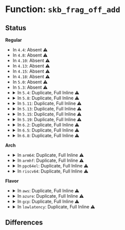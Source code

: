 # Function: <code>skb_frag_off_add</code>

## Status
<b>Regular</b>
<ul>
<li>
In <code>4.4</code>: Absent ⚠️
</li>
<li>
In <code>4.8</code>: Absent ⚠️
</li>
<li>
In <code>4.10</code>: Absent ⚠️
</li>
<li>
In <code>4.13</code>: Absent ⚠️
</li>
<li>
In <code>4.15</code>: Absent ⚠️
</li>
<li>
In <code>4.18</code>: Absent ⚠️
</li>
<li>
In <code>5.0</code>: Absent ⚠️
</li>
<li>
In <code>5.3</code>: Absent ⚠️
</li>
<li>
<details>
<summary>In <code>5.4</code>: Duplicate, Full Inline ⚠️</summary>

**Collision:** Static Duplication

**Inline:** Full

**Transformation:** False

**Instances:**

```
In net/core/skbuff.c (ffffffff8191d51b)
Location: include/linux/skbuff.h:2908
Inline: True
Inline callers:
  - net/core/skbuff.c:pskb_carve
  - net/core/skbuff.c:skb_gro_receive
  - net/core/skbuff.c:skb_gro_receive
  - net/core/skbuff.c:skb_segment
  - net/core/skbuff.c:skb_shift
  - net/core/skbuff.c:skb_shift
  - net/core/skbuff.c:skb_split
  - net/core/skbuff.c:__pskb_pull_tail
```
```
In net/core/dev.c (ffffffff8192c35e)
Location: include/linux/skbuff.h:2908
Inline: True
Inline callers:
  - net/core/dev.c:gro_pull_from_frag0
```
```
In net/ipv4/tcp_output.c (ffffffff819cf10f)
Location: include/linux/skbuff.h:2908
Inline: True
Inline callers:
  - net/ipv4/tcp_output.c:__pskb_trim_head
```
</details>
</li>
<li>
<details>
<summary>In <code>5.8</code>: Duplicate, Full Inline ⚠️</summary>

**Collision:** Static Duplication

**Inline:** Full

**Transformation:** False

**Instances:**

```
In net/core/skbuff.c (ffffffff819efac2)
Location: include/linux/skbuff.h:2931
Inline: True
Inline callers:
  - net/core/skbuff.c:pskb_carve_inside_nonlinear
  - net/core/skbuff.c:skb_gro_receive
  - net/core/skbuff.c:skb_gro_receive
  - net/core/skbuff.c:skb_segment
  - net/core/skbuff.c:skb_shift
  - net/core/skbuff.c:skb_shift
  - net/core/skbuff.c:skb_split
  - net/core/skbuff.c:__pskb_pull_tail
```
```
In net/core/dev.c (ffffffff819ff86e)
Location: include/linux/skbuff.h:2931
Inline: True
Inline callers:
  - net/core/dev.c:gro_pull_from_frag0
```
```
In net/ipv4/tcp_output.c (ffffffff81abbff6)
Location: include/linux/skbuff.h:2931
Inline: True
Inline callers:
  - net/ipv4/tcp_output.c:__pskb_trim_head
```
</details>
</li>
<li>
<details>
<summary>In <code>5.11</code>: Duplicate, Full Inline ⚠️</summary>

**Collision:** Static Duplication

**Inline:** Full

**Transformation:** False

**Instances:**

```
In net/core/skbuff.c (ffffffff819ef76b)
Location: include/linux/skbuff.h:2957
Inline: True
Inline callers:
  - net/core/skbuff.c:pskb_carve_inside_nonlinear
  - net/core/skbuff.c:skb_gro_receive
  - net/core/skbuff.c:skb_gro_receive
  - net/core/skbuff.c:skb_segment
  - net/core/skbuff.c:skb_shift
  - net/core/skbuff.c:skb_shift
  - net/core/skbuff.c:skb_split
  - net/core/skbuff.c:__pskb_pull_tail
```
```
In net/core/dev.c (ffffffff819ff5ce)
Location: include/linux/skbuff.h:2957
Inline: True
Inline callers:
  - net/core/dev.c:gro_pull_from_frag0
```
```
In net/ipv4/tcp_output.c (ffffffff81ac7736)
Location: include/linux/skbuff.h:2957
Inline: True
Inline callers:
  - net/ipv4/tcp_output.c:__pskb_trim_head
```
</details>
</li>
<li>
<details>
<summary>In <code>5.13</code>: Duplicate, Full Inline ⚠️</summary>

**Collision:** Static Duplication

**Inline:** Full

**Transformation:** False

**Instances:**

```
In net/core/skbuff.c (ffffffff819d7f25)
Location: include/linux/skbuff.h:3021
Inline: True
Inline callers:
  - net/core/skbuff.c:pskb_carve_inside_nonlinear
  - net/core/skbuff.c:skb_gro_receive
  - net/core/skbuff.c:skb_gro_receive
  - net/core/skbuff.c:skb_segment
  - net/core/skbuff.c:skb_shift
  - net/core/skbuff.c:skb_shift
  - net/core/skbuff.c:skb_split
  - net/core/skbuff.c:__pskb_pull_tail
```
```
In net/core/dev.c (ffffffff819e5d3f)
Location: include/linux/skbuff.h:3021
Inline: True
Inline callers:
  - net/core/dev.c:gro_pull_from_frag0
```
```
In net/ipv4/tcp_output.c (ffffffff81ab2746)
Location: include/linux/skbuff.h:3021
Inline: True
Inline callers:
  - net/ipv4/tcp_output.c:__pskb_trim_head
```
</details>
</li>
<li>
<details>
<summary>In <code>5.15</code>: Duplicate, Full Inline ⚠️</summary>

**Collision:** Static Duplication

**Inline:** Full

**Transformation:** False

**Instances:**

```
In net/core/skbuff.c (ffffffff81a87d75)
Location: include/linux/skbuff.h:3050
Inline: True
Inline callers:
  - net/core/skbuff.c:pskb_carve_inside_nonlinear
  - net/core/skbuff.c:skb_gro_receive
  - net/core/skbuff.c:skb_gro_receive
  - net/core/skbuff.c:skb_segment
  - net/core/skbuff.c:skb_shift
  - net/core/skbuff.c:skb_shift
  - net/core/skbuff.c:skb_split
  - net/core/skbuff.c:__pskb_pull_tail
```
```
In net/core/dev.c (ffffffff81a97f1f)
Location: include/linux/skbuff.h:3050
Inline: True
Inline callers:
  - net/core/dev.c:gro_pull_from_frag0
```
```
In net/ipv4/tcp_output.c (ffffffff81b6f603)
Location: include/linux/skbuff.h:3050
Inline: True
Inline callers:
  - net/ipv4/tcp_output.c:__pskb_trim_head
```
</details>
</li>
<li>
<details>
<summary>In <code>5.19</code>: Duplicate, Full Inline ⚠️</summary>

**Collision:** Static Duplication

**Inline:** Full

**Transformation:** False

**Instances:**

```
In net/core/skbuff.c (ffffffff81bfd1b4)
Location: include/linux/skbuff.h:3419
Inline: True
Inline callers:
  - net/core/skbuff.c:pskb_carve_inside_nonlinear
  - net/core/skbuff.c:skb_segment
  - net/core/skbuff.c:skb_shift
  - net/core/skbuff.c:skb_shift
  - net/core/skbuff.c:skb_split
  - net/core/skbuff.c:__pskb_pull_tail
```
```
In net/core/gro.c (ffffffff81c538df)
Location: include/linux/skbuff.h:3419
Inline: True
Inline callers:
  - net/core/gro.c:gro_pull_from_frag0
  - net/core/gro.c:skb_gro_receive
  - net/core/gro.c:skb_gro_receive
```
```
In net/ipv4/tcp_output.c (ffffffff81cfecc2)
Location: include/linux/skbuff.h:3419
Inline: True
Inline callers:
  - net/ipv4/tcp_output.c:__pskb_trim_head
```
</details>
</li>
<li>
<details>
<summary>In <code>6.2</code>: Duplicate, Full Inline ⚠️</summary>

**Collision:** Static Duplication

**Inline:** Full

**Transformation:** False

**Instances:**

```
In net/core/skbuff.c (ffffffff81dac128)
Location: include/linux/skbuff.h:3312
Inline: True
Inline callers:
  - net/core/skbuff.c:pskb_carve_inside_nonlinear
  - net/core/skbuff.c:skb_segment
  - net/core/skbuff.c:skb_shift
  - net/core/skbuff.c:skb_shift
  - net/core/skbuff.c:skb_split
  - net/core/skbuff.c:__pskb_pull_tail
```
```
In net/core/gro.c (ffffffff81e0908f)
Location: include/linux/skbuff.h:3312
Inline: True
Inline callers:
  - net/core/gro.c:gro_pull_from_frag0
  - net/core/gro.c:skb_gro_receive
  - net/core/gro.c:skb_gro_receive
```
```
In net/ipv4/tcp_output.c (ffffffff81ec3cae)
Location: include/linux/skbuff.h:3312
Inline: True
Inline callers:
  - net/ipv4/tcp_output.c:__pskb_trim_head
```
</details>
</li>
<li>
<details>
<summary>In <code>6.5</code>: Duplicate, Full Inline ⚠️</summary>

**Collision:** Static Duplication

**Inline:** Full

**Transformation:** False

**Instances:**

```
In net/core/skbuff.c (ffffffff81e1bf6e)
Location: include/linux/skbuff.h:3366
Inline: True
Inline callers:
  - net/core/skbuff.c:pskb_carve_inside_nonlinear
  - net/core/skbuff.c:skb_segment
  - net/core/skbuff.c:skb_shift
  - net/core/skbuff.c:skb_shift
  - net/core/skbuff.c:skb_split
  - net/core/skbuff.c:__pskb_pull_tail
```
```
In net/core/gro.c (ffffffff81e7b6e0)
Location: include/linux/skbuff.h:3366
Inline: True
Inline callers:
  - net/core/gro.c:gro_pull_from_frag0
  - net/core/gro.c:skb_gro_receive
  - net/core/gro.c:skb_gro_receive
```
```
In net/ipv4/tcp_output.c (ffffffff81f22c77)
Location: include/linux/skbuff.h:3366
Inline: True
Inline callers:
  - net/ipv4/tcp_output.c:__pskb_trim_head
```
</details>
</li>
<li>
<details>
<summary>In <code>6.8</code>: Duplicate, Full Inline ⚠️</summary>

**Collision:** Static Duplication

**Inline:** Full

**Transformation:** False

**Instances:**

```
In net/core/skbuff.c (ffffffff81ed966e)
Location: include/linux/skbuff.h:3389
Inline: True
Inline callers:
  - net/core/skbuff.c:pskb_carve_inside_nonlinear
  - net/core/skbuff.c:skb_segment
  - net/core/skbuff.c:skb_shift
  - net/core/skbuff.c:skb_shift
  - net/core/skbuff.c:skb_split
  - net/core/skbuff.c:__pskb_pull_tail
```
```
In net/core/gro.c (ffffffff81f3b970)
Location: include/linux/skbuff.h:3389
Inline: True
Inline callers:
  - net/core/gro.c:gro_pull_from_frag0
  - net/core/gro.c:skb_gro_receive
  - net/core/gro.c:skb_gro_receive
```
```
In net/ipv4/tcp_output.c (ffffffff81fe7b07)
Location: include/linux/skbuff.h:3389
Inline: True
Inline callers:
  - net/ipv4/tcp_output.c:__pskb_trim_head
```
</details>
</li>
</ul>
<b>Arch</b>
<ul>
<li>
<details>
<summary>In <code>arm64</code>: Duplicate, Full Inline ⚠️</summary>

**Collision:** Static Duplication

**Inline:** Full

**Transformation:** False

**Instances:**

```
In net/core/skbuff.c (ffff800010bb7eac)
Location: include/linux/skbuff.h:2908
Inline: True
Inline callers:
  - net/core/skbuff.c:pskb_carve
  - net/core/skbuff.c:skb_gro_receive
  - net/core/skbuff.c:skb_gro_receive
  - net/core/skbuff.c:skb_segment
  - net/core/skbuff.c:skb_shift
  - net/core/skbuff.c:skb_shift
  - net/core/skbuff.c:skb_split
  - net/core/skbuff.c:__pskb_pull_tail
```
```
In net/core/dev.c (ffff800010bcecd8)
Location: include/linux/skbuff.h:2908
Inline: True
Inline callers:
  - net/core/dev.c:gro_pull_from_frag0
```
```
In net/ipv4/tcp_output.c (ffff800010c81f30)
Location: include/linux/skbuff.h:2908
Inline: True
Inline callers:
  - net/ipv4/tcp_output.c:__pskb_trim_head
```
</details>
</li>
<li>
<details>
<summary>In <code>armhf</code>: Duplicate, Full Inline ⚠️</summary>

**Collision:** Static Duplication

**Inline:** Full

**Transformation:** False

**Instances:**

```
In net/core/skbuff.c (c0cd4a8c)
Location: include/linux/skbuff.h:2908
Inline: True
Inline callers:
  - net/core/skbuff.c:pskb_carve
  - net/core/skbuff.c:skb_gro_receive
  - net/core/skbuff.c:skb_gro_receive
  - net/core/skbuff.c:skb_segment
  - net/core/skbuff.c:skb_shift
  - net/core/skbuff.c:skb_shift
  - net/core/skbuff.c:skb_split
  - net/core/skbuff.c:__pskb_pull_tail
```
```
In net/core/dev.c (c0ce4a58)
Location: include/linux/skbuff.h:2908
Inline: True
Inline callers:
  - net/core/dev.c:gro_pull_from_frag0
```
```
In net/ipv4/tcp_output.c (c0d90af4)
Location: include/linux/skbuff.h:2908
Inline: True
Inline callers:
  - net/ipv4/tcp_output.c:__pskb_trim_head
```
</details>
</li>
<li>
<details>
<summary>In <code>ppc64el</code>: Duplicate, Full Inline ⚠️</summary>

**Collision:** Static Duplication

**Inline:** Full

**Transformation:** False

**Instances:**

```
In net/core/skbuff.c (c000000000c8fd34)
Location: include/linux/skbuff.h:2908
Inline: True
Inline callers:
  - net/core/skbuff.c:pskb_carve
  - net/core/skbuff.c:skb_gro_receive
  - net/core/skbuff.c:skb_gro_receive
  - net/core/skbuff.c:skb_segment
  - net/core/skbuff.c:skb_shift
  - net/core/skbuff.c:skb_shift
  - net/core/skbuff.c:skb_split
  - net/core/skbuff.c:__pskb_pull_tail
```
```
In net/core/dev.c (c000000000ca5060)
Location: include/linux/skbuff.h:2908
Inline: True
Inline callers:
  - net/core/dev.c:gro_pull_from_frag0
```
```
In net/ipv4/tcp_output.c (c000000000d8cd10)
Location: include/linux/skbuff.h:2908
Inline: True
Inline callers:
  - net/ipv4/tcp_output.c:__pskb_trim_head
```
</details>
</li>
<li>
<details>
<summary>In <code>riscv64</code>: Duplicate, Full Inline ⚠️</summary>

**Collision:** Static Duplication

**Inline:** Full

**Transformation:** False

**Instances:**

```
In net/core/skbuff.c (ffffffe0007477f4)
Location: include/linux/skbuff.h:2908
Inline: True
Inline callers:
  - net/core/skbuff.c:pskb_carve
  - net/core/skbuff.c:skb_gro_receive
  - net/core/skbuff.c:skb_gro_receive
  - net/core/skbuff.c:skb_segment
  - net/core/skbuff.c:skb_shift
  - net/core/skbuff.c:skb_shift
  - net/core/skbuff.c:skb_split
  - net/core/skbuff.c:__pskb_pull_tail
```
```
In net/core/dev.c (ffffffe000755170)
Location: include/linux/skbuff.h:2908
Inline: True
Inline callers:
  - net/core/dev.c:gro_pull_from_frag0
```
```
In net/ipv4/tcp_output.c (ffffffe0007e3a3e)
Location: include/linux/skbuff.h:2908
Inline: True
Inline callers:
  - net/ipv4/tcp_output.c:__pskb_trim_head
```
</details>
</li>
</ul>
<b>Flavor</b>
<ul>
<li>
<details>
<summary>In <code>aws</code>: Duplicate, Full Inline ⚠️</summary>

**Collision:** Static Duplication

**Inline:** Full

**Transformation:** False

**Instances:**

```
In net/core/skbuff.c (ffffffff818bd51b)
Location: include/linux/skbuff.h:2908
Inline: True
Inline callers:
  - net/core/skbuff.c:pskb_carve
  - net/core/skbuff.c:skb_gro_receive
  - net/core/skbuff.c:skb_gro_receive
  - net/core/skbuff.c:skb_segment
  - net/core/skbuff.c:skb_shift
  - net/core/skbuff.c:skb_shift
  - net/core/skbuff.c:skb_split
  - net/core/skbuff.c:__pskb_pull_tail
```
```
In net/core/dev.c (ffffffff818cc35e)
Location: include/linux/skbuff.h:2908
Inline: True
Inline callers:
  - net/core/dev.c:gro_pull_from_frag0
```
```
In net/ipv4/tcp_output.c (ffffffff8196ef7f)
Location: include/linux/skbuff.h:2908
Inline: True
Inline callers:
  - net/ipv4/tcp_output.c:__pskb_trim_head
```
</details>
</li>
<li>
<details>
<summary>In <code>azure</code>: Duplicate, Full Inline ⚠️</summary>

**Collision:** Static Duplication

**Inline:** Full

**Transformation:** False

**Instances:**

```
In net/core/skbuff.c (ffffffff8187745b)
Location: include/linux/skbuff.h:2908
Inline: True
Inline callers:
  - net/core/skbuff.c:pskb_carve
  - net/core/skbuff.c:skb_gro_receive
  - net/core/skbuff.c:skb_gro_receive
  - net/core/skbuff.c:skb_segment
  - net/core/skbuff.c:skb_shift
  - net/core/skbuff.c:skb_shift
  - net/core/skbuff.c:skb_split
  - net/core/skbuff.c:__pskb_pull_tail
```
```
In net/core/dev.c (ffffffff818863ee)
Location: include/linux/skbuff.h:2908
Inline: True
Inline callers:
  - net/core/dev.c:gro_pull_from_frag0
```
```
In net/ipv4/tcp_output.c (ffffffff81928a6f)
Location: include/linux/skbuff.h:2908
Inline: True
Inline callers:
  - net/ipv4/tcp_output.c:__pskb_trim_head
```
</details>
</li>
<li>
<details>
<summary>In <code>gcp</code>: Duplicate, Full Inline ⚠️</summary>

**Collision:** Static Duplication

**Inline:** Full

**Transformation:** False

**Instances:**

```
In net/core/skbuff.c (ffffffff8190e51b)
Location: include/linux/skbuff.h:2908
Inline: True
Inline callers:
  - net/core/skbuff.c:pskb_carve
  - net/core/skbuff.c:skb_gro_receive
  - net/core/skbuff.c:skb_gro_receive
  - net/core/skbuff.c:skb_segment
  - net/core/skbuff.c:skb_shift
  - net/core/skbuff.c:skb_shift
  - net/core/skbuff.c:skb_split
  - net/core/skbuff.c:__pskb_pull_tail
```
```
In net/core/dev.c (ffffffff8191d35e)
Location: include/linux/skbuff.h:2908
Inline: True
Inline callers:
  - net/core/dev.c:gro_pull_from_frag0
```
```
In net/ipv4/tcp_output.c (ffffffff819d974f)
Location: include/linux/skbuff.h:2908
Inline: True
Inline callers:
  - net/ipv4/tcp_output.c:__pskb_trim_head
```
</details>
</li>
<li>
<details>
<summary>In <code>lowlatency</code>: Duplicate, Full Inline ⚠️</summary>

**Collision:** Static Duplication

**Inline:** Full

**Transformation:** False

**Instances:**

```
In net/core/skbuff.c (ffffffff8192f64b)
Location: include/linux/skbuff.h:2908
Inline: True
Inline callers:
  - net/core/skbuff.c:pskb_carve
  - net/core/skbuff.c:skb_gro_receive
  - net/core/skbuff.c:skb_gro_receive
  - net/core/skbuff.c:skb_segment
  - net/core/skbuff.c:skb_shift
  - net/core/skbuff.c:skb_shift
  - net/core/skbuff.c:skb_split
  - net/core/skbuff.c:__pskb_pull_tail
```
```
In net/core/dev.c (ffffffff8193e87e)
Location: include/linux/skbuff.h:2908
Inline: True
Inline callers:
  - net/core/dev.c:gro_pull_from_frag0
```
```
In net/ipv4/tcp_output.c (ffffffff819e33af)
Location: include/linux/skbuff.h:2908
Inline: True
Inline callers:
  - net/ipv4/tcp_output.c:__pskb_trim_head
```
</details>
</li>
</ul>

## Differences
